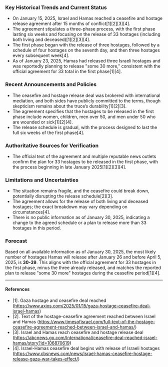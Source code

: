 ### Key Historical Trends and Current Status

- On January 15, 2025, Israel and Hamas reached a ceasefire and hostage release agreement after 15 months of conflict[1][2][3][4].
- The agreement stipulates a three-phase process, with the first phase lasting six weeks and focusing on the release of 33 hostages (including both living and deceased)[1][2][3][4].
- The first phase began with the release of three hostages, followed by a schedule of four hostages on the seventh day, and then three hostages every subsequent week[4].
- As of January 23, 2025, Hamas had released three Israeli hostages and was reportedly planning to release "some 30 more," consistent with the official agreement for 33 total in the first phase[1][4].

### Recent Announcements and Policies

- The ceasefire and hostage release deal was brokered with international mediation, and both sides have publicly committed to the terms, though skepticism remains about the truce’s durability[1][2][3].
- The agreement specifies that the hostages to be released in the first phase include women, children, men over 50, and men under 50 who are wounded or sick[1][2][4].
- The release schedule is gradual, with the process designed to last the full six weeks of the first phase[4].

### Authoritative Sources for Verification

- The official text of the agreement and multiple reputable news outlets confirm the plan for 33 hostages to be released in the first phase, with the process beginning in late January 2025[1][2][3][4].

### Limitations and Uncertainties

- The situation remains fragile, and the ceasefire could break down, potentially disrupting the release schedule[2][3].
- The agreement allows for the release of both living and deceased hostages; the exact breakdown may vary depending on circumstances[4].
- There is no public information as of January 30, 2025, indicating a change to the agreed schedule or a plan to release more than 33 hostages in this period.

### Forecast

Based on all available information as of January 30, 2025, the most likely number of hostages Hamas will release after January 26 and before April 5, 2025, is **30-39**. This aligns with the official agreement for 33 hostages in the first phase, minus the three already released, and matches the reported plan to release "some 30 more" hostages during the ceasefire period[1][4].

---

#### References

- [1]. Gaza hostage and ceasefire deal reached (https://www.axios.com/2025/01/15/gaza-hostage-ceasefire-deal-israel-hamas)
- [2]. Text of the hostage-ceasefire agreement reached between Israel and Hamas (https://www.timesofisrael.com/full-text-of-the-hostage-ceasefire-agreement-reached-between-israel-and-hamas/)
- [3]. Israel and Hamas reach ceasefire and hostage release deal (https://abcnews.go.com/International/ceasefire-deal-reached-israel-hamas/story?id=106870619)
- [4]. Israel-Hamas ceasefire deal begins with release of Israeli hostages (https://www.cbsnews.com/news/israel-hamas-ceasefire-hostage-release-gaza-war-takes-effect/)